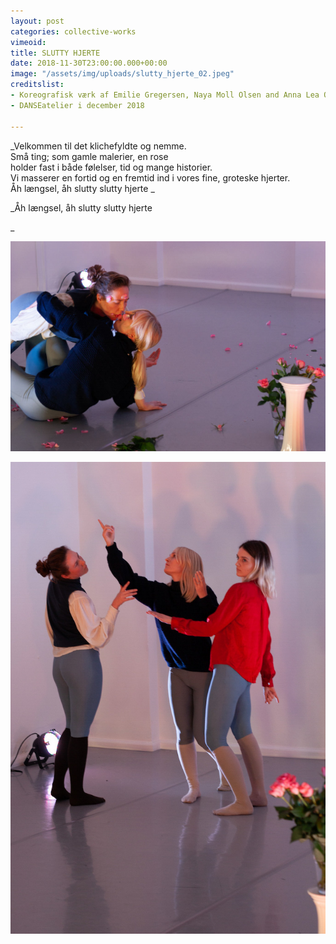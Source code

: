 ```yaml
---
layout: post
categories: collective-works
vimeoid: 
title: SLUTTY HJERTE
date: 2018-11-30T23:00:00.000+00:00
image: "/assets/img/uploads/slutty_hjerte_02.jpeg"
creditslist:
- Koreografisk værk af Emilie Gregersen, Naya Moll Olsen and Anna Lea Ourø
- DANSEatelier i december 2018

---
```

<div markdown="1">

_Velkommen til det klichefyldte og nemme.  
Små ting; som gamle malerier, en rose  
holder fast i både følelser, tid og mange historier.  
Vi masserer en fortid og en fremtid ind i vores fine, groteske hjerter.  
Åh længsel, åh slutty slutty hjerte _

</div>

<div markdown="1"><p>_Åh længsel, åh slutty slutty hjerte</p> _</div>

![](/assets/img/uploads/slutty_hjerte_01.jpeg)

![](/assets/img/uploads/slutty_hjerte_04.jpeg)
